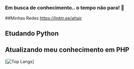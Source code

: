 
### Em busca de conhecimento.. o tempo não para! 🙉

##Minhas Redes https://linktr.ee/attair

## Etudando Python
## Atualizando meu conhecimento em PHP


[![Top Langs](https://github-readme-stats.vercel.app/api/top-langs/?username=attairsilva&layout=compact)]


